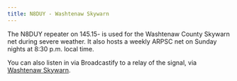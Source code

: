 ```yaml
---
title: N8DUY - Washtenaw Skywarn
---
```

The N8DUY repeater on 145.15- is used for the Washtenaw County
Skywarn net during severe weather. It also hosts a weekly
ARPSC net on Sunday nights at 8:30 p.m. local time.

You can also listen in via Broadcastify to a relay
of the signal, via [Washtenaw Skywarn].

[Washtenaw Skywarn]:https://www.broadcastify.com/listen/feed/19998